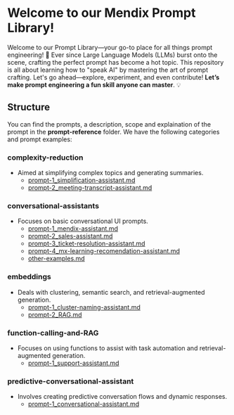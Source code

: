 # Welcome to our Mendix Prompt Library!
Welcome to our Prompt Library—your go-to place for all things prompt engineering! 🚀 Ever since Large Language Models (LLMs) burst onto the scene, crafting the perfect prompt has become a hot topic. This repository is all about learning how to "speak AI" by mastering the art of prompt crafting. Let's go ahead—explore, experiment, and even contribute! **Let’s make prompt engineering a fun skill anyone can master**. 💡

## Structure
You can find the prompts, a description, scope and explaination of the prompt in the **prompt-reference** folder. We have the following categories and prompt examples:

### complexity-reduction
- Aimed at simplifying complex topics and generating summaries.
  - [prompt-1_simplification-assistant.md](https://github.com/mendixlabs/smart-apps-prompt-library/blob/main/prompt-reference/complexity-reduction/prompt-1_simplification-assistant.md)
  - [prompt-2_meeting-transcript-assistant.md](https://github.com/mendixlabs/smart-apps-prompt-library/blob/main/prompt-reference/complexity-reduction/prompt-2_meeting-transcript-assistant.md)
 
### conversational-assistants
- Focuses on basic conversational UI prompts.
  - [prompt-1_mendix-assistant.md](https://github.com/mendixlabs/smart-apps-prompt-library/blob/main/prompt-reference/conversational-assistants/prompt-1_mendix-assistant.md)
  - [prompt-2_sales-assistant.md](https://github.com/mendixlabs/smart-apps-prompt-library/blob/main/prompt-reference/conversational-assistants/prompt-2_sales-assistant.md)
  - [prompt-3_ticket-resolution-assistant.md](https://github.com/mendixlabs/smart-apps-prompt-library/blob/main/prompt-reference/conversational-assistants/prompt-3_ticket-resolution-assistant.md)
  - [prompt-4_mx-learning-recomendation-assistant.md](https://github.com/mendixlabs/smart-apps-prompt-library/blob/main/prompt-reference/conversational-assistants/prompt-4_mx-learning-recomendation-assistant.md)
  - [other-examples.md](https://github.com/mendixlabs/smart-apps-prompt-library/blob/main/prompt-reference/conversational-assistants/other-examples.md)

### embeddings
- Deals with clustering, semantic search, and retrieval-augmented generation.
  - [prompt-1_cluster-naming-assistant.md](https://github.com/mendixlabs/smart-apps-prompt-library/blob/main/prompt-reference/embeddings/prompt-1_cluster-naming-assistant.md)
  - [prompt-2_RAG.md](https://github.com/mendixlabs/smart-apps-prompt-library/blob/main/prompt-reference/embeddings/prompt-2_RAG.md)

### function-calling-and-RAG
- Focuses on using functions to assist with task automation and retrieval-augmented generation.
  - [prompt-1_support-assistant.md](https://github.com/mendixlabs/smart-apps-prompt-library/blob/main/prompt-reference/function-calling-and-RAG/prompt-1_support-assistant.md)

### predictive-conversational-assistant
- Involves creating predictive conversation flows and dynamic responses.
  - [prompt-1_conversational-assistant.md](https://github.com/mendixlabs/smart-apps-prompt-library/blob/main/prompt-reference/predictive-conversational-assistant/prompt-1_conversational-assistant.md)
